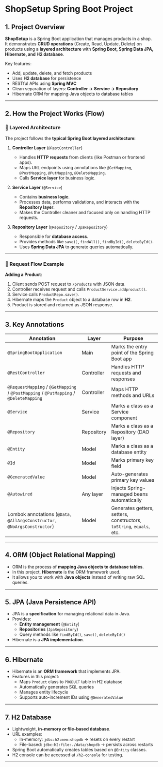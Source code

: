 # ShopSetup Spring Boot Project

## 1. Project Overview
**ShopSetup** is a Spring Boot application that manages products in a shop.  
It demonstrates **CRUD operations** (Create, Read, Update, Delete) on products using a **layered architecture** with **Spring Boot, Spring Data JPA, Hibernate, and H2 database**.

Key features:
- Add, update, delete, and fetch products
- Uses **H2 database** for persistence
- RESTful APIs using **Spring MVC**
- Clean separation of layers: **Controller → Service → Repository**
- Hibernate ORM for mapping Java objects to database tables

---

## 2. How the Project Works (Flow)

### 🔹 Layered Architecture
The project follows the **typical Spring Boot layered architecture**:


1. **Controller Layer** (`@RestController`)
   - Handles **HTTP requests** from clients (like Postman or frontend apps).  
   - Maps URL endpoints using annotations like `@GetMapping`, `@PostMapping`, `@PutMapping`, `@DeleteMapping`.  
   - Calls **Service layer** for business logic.

2. **Service Layer** (`@Service`)
   - Contains **business logic**.  
   - Processes data, performs validations, and interacts with the **Repository layer**.  
   - Makes the Controller cleaner and focused only on handling HTTP requests.

3. **Repository Layer** (`@Repository` / `JpaRepository`)
   - Responsible for **database access**.  
   - Provides methods like `save()`, `findAll()`, `findById()`, `deleteById()`.  
   - Uses **Spring Data JPA** to generate queries automatically.

---

### 🔹 Request Flow Example
**Adding a Product**:
1. Client sends POST request to `/products` with JSON data.
2. Controller receives request and calls `ProductService.addproduct()`.
3. Service calls `ProductRepo.save()`.
4. Hibernate maps the `Product` object to a database row in **H2**.
5. Product is stored and returned as JSON response.

---

## 3. Key Annotations

| Annotation | Layer | Purpose |
|------------|-------|---------|
| `@SpringBootApplication` | Main | Marks the entry point of the Spring Boot app |
| `@RestController` | Controller | Handles HTTP requests and responses |
| `@RequestMapping` / `@GetMapping` / `@PostMapping` / `@PutMapping` / `@DeleteMapping` | Controller | Maps HTTP methods and URLs |
| `@Service` | Service | Marks a class as a Service component |
| `@Repository` | Repository | Marks a class as a Repository (DAO layer) |
| `@Entity` | Model | Marks a class as a database entity |
| `@Id` | Model | Marks primary key field |
| `@GeneratedValue` | Model | Auto-generates primary key values |
| `@Autowired` | Any layer | Injects Spring-managed beans automatically |
| Lombok annotations (`@Data`, `@AllArgsConstructor`, `@NoArgsConstructor`) | Model | Generates getters, setters, constructors, `toString`, `equals`, etc. |

---

## 4. ORM (Object Relational Mapping)
- ORM is the process of **mapping Java objects to database tables**.  
- In this project, **Hibernate** is the ORM framework used.  
- It allows you to work with **Java objects** instead of writing raw SQL queries.

---

## 5. JPA (Java Persistence API)
- JPA is a **specification** for managing relational data in Java.  
- Provides:
  - **Entity management** (`@Entity`)  
  - **Repositories** (`JpaRepository`)  
  - Query methods like `findById()`, `save()`, `deleteById()`
- Hibernate is a **JPA implementation**.

---

## 6. Hibernate
- Hibernate is an **ORM framework** that implements JPA.  
- Features in this project:
  - Maps `Product` class to `PRODUCT` table in H2 database
  - Automatically generates SQL queries
  - Manages entity lifecycle
  - Supports auto-increment IDs using `@GeneratedValue`

---

## 7. H2 Database
- Lightweight, **in-memory or file-based database**.
- URL examples:
  - In-memory: `jdbc:h2:mem:shopdb` → resets on every restart
  - File-based: `jdbc:h2:file:./data/shopdb` → persists across restarts
- Spring Boot automatically creates tables based on `@Entity` classes.
- H2 console can be accessed at `/h2-console` for testing.

---
